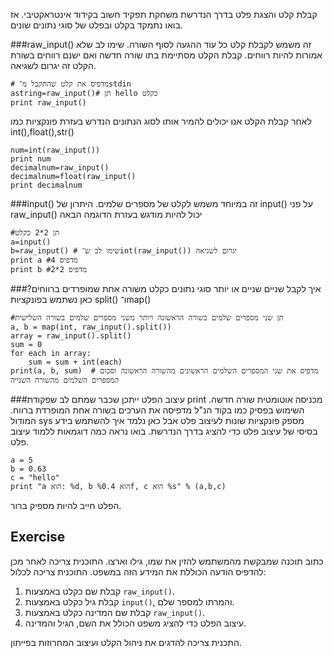 קבלת קלט והצגת פלט בדרך הנדרשת משחקת תפקיד חשוב בקידוד אינטראקטיבי. אז בואו נתמקד בקלט ובפלט של סוגי נתונים שונים.

###raw_input()
זה משמש לקבלת קלט כל עוד ההגעה לסוף השורה. שימו לב שלא אמורות להיות רווחים. קבלת הקלט מסתיימת בתו שורה חדשה ואם ישנם רווחים בשורת הקלט זה יגרום לשגיאה.

    # מדפיס את קלט שהתקבל מ־stdin
    astring=raw_input()# תן hello כקלט
    print raw_input()

לאחר קבלת הקלט אנו יכולים להמיר אותו לסוג הנתונים הנדרש בעזרת פונקציות כמו int(),float(),str()

    num=int(raw_input())
    print num
    decimalnum=raw_input()
    decimalnum=float(raw_input()
    print decimalnum

###input()
זה במיוחד משמש לקלט של מספרים שלמים. היתרון של input() על פני raw_input() יכול להיות מודגש בעזרת הדוגמה הבאה

    #תן 2*2 כקלט
    a=input()
    b=raw_input() # שימו לב ש־int(raw_input()) יגרום לשגיאה
    print a #מדפיס 4
    print b #מדפיס 2*2

###איך לקבל שניים שניים או יותר סוגי נתונים כקלט משורה אחת שמופרדים ברווחים?
כאן נשתמש בפונקציות split() ו־map()

    #תן שני מספרים שלמים בשורה הראשונה ויותר משני מספרים שלמים בשורה השלישית
    a, b = map(int, raw_input().split())
    array = raw_input().split()
    sum = 0
    for each in array:
        sum = sum + int(each)
    print(a, b, sum)  # מדפיס את שני המספרים השלמים הראשונים מהשורה הראשונה וסכום המספרים השלמים מהשורה השנייה

###עיצוב הפלט
ייתכן שכבר שמתם לב שפקודת print מכניסה אוטומטית שורה חדשה. השימוש בפסיק כמו בקוד הנ"ל מדפיסה את הערכים בשורה אחת המופרדת ברווח. המודול sys מספק פונקציות שונות לעיצוב פלט אבל כאן נלמד איך להשתמש בידע בסיסי של עיצוב פלט כדי להציג בדרך הנדרשת. בואו נראה כמה דוגמאות ללמוד עיצוב פלט.

    a = 5
    b = 0.63
    c = "hello"
    print "a הוא: %d, b הוא %0.4f, c הוא %s" % (a,b,c)

הפלט חייב להיות מספיק ברור.

Exercise
--------

כתוב תוכנה שמבקשת מהמשתמש להזין את שמו, גילו וארצו. התוכנית צריכה לאחר מכן להדפיס הודעה הכוללת את המידע הזה במשפט. התוכנית צריכה לכלול:

1. קבלת שם כקלט באמצעות `raw_input()`.
2. קבלת גיל כקלט באמצעות `input()`, והמרתו למספר שלם.
3. קבלת שם המדינה כקלט באמצעות `raw_input()`.
4. עיצוב הפלט כדי להציג משפט הכולל את השם, הגיל והמדינה.

התכנית צריכה להדגים את ניהול הקלט ועיצוב המחרוזות בפייתון.